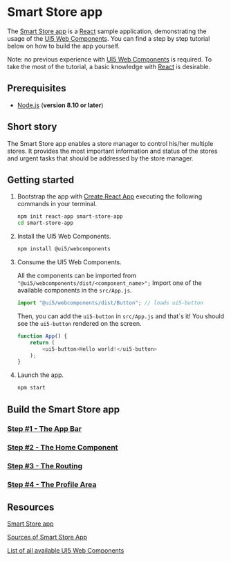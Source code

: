 # Smart Store app

The [Smart Store app](https://ilhan007.github.io/ui5con-app) is a [React](https://reactjs.org/) sample application, demonstrating the usage of the [UI5 Web Components](https://github.com/SAP/ui5-webcomponents). You can find a step by step tutorial below on how to build the app yourself.

Note: no previous experience with [UI5 Web Components](https://github.com/SAP/ui5-webcomponents) is required.
To take the most of the tutorial, a basic knowledge with [React](https://reactjs.org/) is desirable.

## Prerequisites
- [Node.js](https://nodejs.org/) (**version 8.10 or later**)

## Short story

The Smart Store app enables a store manager to control his/her multiple stores. It provides the most important information and status of the stores and urgent tasks that should be addressed by the store manager.

## Getting started

1. Bootstrap the app with [Create React App](https://github.com/facebook/create-react-app#creating-an-app) executing the following commands in your terminal.

	```sh
	npm init react-app smart-store-app
	cd smart-store-app
	```

2. Install the UI5 Web Components.

	```sh
	npm install @ui5/webcomponents
	```

3. Consume the UI5 Web Components.

	All the components can be imported from ```"@ui5/webcomponents/dist/<component_name>";```
	Import one of the available components in the ```src/App.js```.
	```js
	import "@ui5/webcomponents/dist/Button"; // loads ui5-button
	```
 
	Then, you can add the ```ui5-button``` in ```src/App.js``` and that`s it! You should see the ```ui5-button``` rendered on the screen.

	```js
	function App() {
		return (
			<ui5-button>Hello world!</ui5-button>
		);
	}
	```
4. Launch the app.
	```sh
	npm start
	```
## Build the Smart Store app

### [Step #1 - The App Bar](./docs/Step1_The_App_Bar.md)
### [Step #2 - The Home Component](./docs/Step2_The_Home_Component.md)
### [Step #3 - The Routing](./docs/Step3_The_Routing.md)
### [Step #4 - The Profile Area](./docs/Step4_The_Profile_Area.md)

## Resources
[Smart Store app](https://ilhan007.github.io/ui5con-app)

[Sources of Smart Store App](https://github.com/ilhan007/ui5con-app)

[List of all available UI5 Web Components](https://sap.github.io/ui5-webcomponents/playground)	